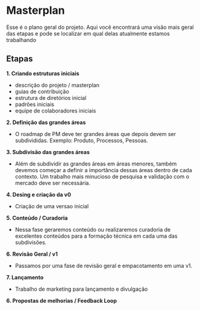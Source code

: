 # Masterplan
Esse é o plano geral do projeto. Aqui você encontrará uma visão mais geral das etapas e pode se localizar em qual delas atualmente estamos trabalhando

## Etapas
**1. Criando estruturas iniciais**
- descrição do projeto / masterplan
- guias de contribuição
- estrutura de diretórios inicial
- padrões iniciais
- equipe de colaboradores iniciais

**2. Definição das grandes áreas**
- O roadmap de PM deve ter grandes áreas que depois devem ser subdivididas. Exemplo: Produto, Processos, Pessoas. 

**3. Subdivisão das grandes áreas**
- Além de subdividir as grandes áreas em áreas menores, também devemos começar a definir a importância dessas áreas dentro de cada contexto. Um trabalho mais minucioso de pesquisa e validação com o mercado deve ser necessária.

**4. Desing e criação da v0**
- Criação de uma versao inicial

**5. Conteúdo / Curadoria**
- Nessa fase geraremos conteúdo ou realizaremos curadoria de excelentes conteúdos para a formação técnica em cada uma das subdivisões.

**6. Revisão Geral / v1**
- Passamos por uma fase de revisão geral e empacotamento em uma v1. 

**7. Lançamento**
- Trabalho de marketing para lançamento e divulgação

**6. Propostas de melhorias / Feedback Loop**
